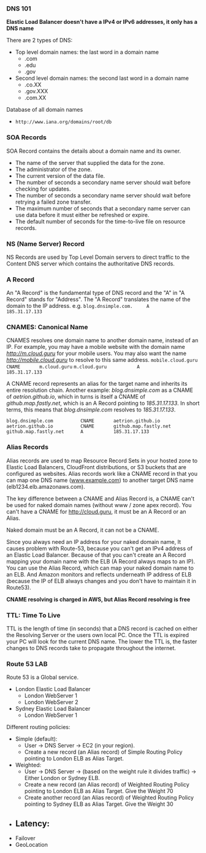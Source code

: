 ### DNS 101 ###
**Elastic Load Balancer doesn't have a IPv4 or IPv6 addresses, it only has a DNS name**

There are 2 types of DNS:
- Top level domain names: the last word in a domain name
    - .com
    - .edu
    - .gov
- Second level domain names: the second last word in a domain name
    - .co.XX
    - .gov.XXX
    - .com.XX

Database of all domain names
* `http://www.iana.org/domains/root/db`


### SOA Records ###
SOA Record contains the details about a domain name and its owner.
- The name of the server that supplied the data for the zone.
- The administrator of the zone.
- The current version of the data file.
- The number of seconds a secondary name server should wait before checking for updates.
- The number of seconds a secondary name server should wait before retrying a failed zone transfer.
- The maximum number of seconds that a secondary name server can use data before it must either be refreshed or expire.
- The default number of seconds for the time-to-live file on resource records.


### NS (Name Server) Record ###
NS Records are used by Top Level Domain servers to direct traffic to the Content DNS server which contains the authoritative DNS records.


### A Record ###
An "A Record" is the fundamental type of DNS record and the "A" in "A Record" stands for "Address".
The "A Record" translates the name of the domain to the IP address.
    e.g. `blog.dnsimple.com.     A       185.31.17.133`


### CNAMES: Canonical Name ###
CNAMES resolves one domain name to another domain name, instead of an IP.
For example, you may have a mobile website with the domain name _http://m.cloud.guru_ for your mobile users. You may also want the name _http://mobile.cloud.guru_ to resolve to this same address.
`mobile.cloud.guru      CNAME       m.cloud.guru`
`m.cloud.guru           A           185.31.17.133`

A CNAME record represents an alias for the target name and inherits its entire resolution chain.
Another example: _blog.dnsimple.com_ as a CNAME of _aetrion.github.io_, which in turns is itself a CNAME of _github.map.fastly.net_, which is an A Record pointing to _185.31.17.133_. In short terms, this means that _blog.dnsimple.com_ resolves to _185.31.17.133_.

`blog.dnsimple.com          CNAME       aetrion.github.io`
`aetrion.github.io          CNAME       github.map.fastly.net`
`github.map.fastly.net      A           185.31.17.133`


### Alias Records ###
Alias records are used to map Resource Record Sets in your hosted zone to Elastic Load Balancers, CloudFront distributions, or S3 buckets that are configured as websites.
Alias records work like a CNAME record in that you can map one DNS name (www.example.com) to another target DNS name (elb1234.elb.amazonaws.com).

The key difference between a CNAME and Alias Record is, a CNAME can't be used for naked domain names (without www / zone apex record). You can't have a CNAME for http://cloud.guru, it must be an A Record or an Alias.

Naked domain must be an A Record, it can not be a CNAME.

Since you always need an IP address for your naked domain name, It causes problem with Route-53, because you can't get an IPv4 address of an Elastic Load Balancer. Because of that you can't create an A Record mapping your domain name with the ELB (A Record always maps to an IP). You can use the Alias Record, which can map your naked domain name to an ELB. And Amazon monitors and reflects underneath IP address of ELB (because the IP of ELB always changes and you don't have to maintain it in Route53).

**CNAME resolving is charged in AWS, but Alias Record resolving is free**


### TTL: Time To Live ###
TTL is the length of time (in seconds) that a DNS record is cached on either the Resolving Server or the users own local PC. Once the TTL is expired your PC will look for the current DNS name. The lower the TTL is, the faster changes to DNS records take to propagate throughout the internet.


### Route 53 LAB ###
Route 53 is a Global service.

- London Elastic Load Balancer
    - London WebServer 1
    - London WebServer 2
- Sydney Elastic Load Balancer
    - London WebServer 1

Different routing policies:
- Simple (default):
    - User -> DNS Server -> EC2 (in your region).
    - Create a new record (an Alias record) of Simple Routing Policy pointing to London ELB as Alias Target.
- Weighted:
    - User -> DNS Server -> (based on the weight rule it divides traffic) -> Either London or Sydney ELB.
    - Create a new   record (an Alias record) of Weighted Routing Policy pointing to London ELB as Alias Target. Give the Weight 70
    - Create another record (an Alias record) of Weighted Routing Policy pointing to Sydney ELB as Alias Target. Give the Weight 30
- Latency:
    -
- Failover
- GeoLocation